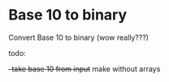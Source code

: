 # Base 10 to binary

Convert Base 10 to binary (wow really???)

todo:

~~-take base 10 from input~~ 
make without arrays
